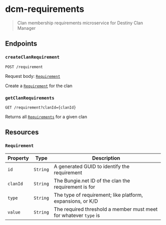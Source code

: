 # dcm-requirements

> Clan membership requirements microservice for Destiny Clan Manager

## Endpoints

### `createClanRequirement`

```{bash}
POST /requirement
```

Request body: <a href="#requirement">`Requirement`</a>

Create a <a href="#requirement">`Requirement`</a> for the clan

### `getClanRequirements`

```{bash}
GET /requirement?clanId={clanId}
```

Returns all <a href="#requirement">`Requirements`</a> for a given clan

## Resources

### `Requirement`

| Property | Type | Description |
| --- | --- | --- |
| `id` | `String` | A generated GUID to identify the requirement |
| `clanId` | `String` | The Bungie.net ID of the clan the requirement is for |
| `type` | `String` | The type of requirement; like platform, expansions, or K/D |
| `value` | `String` | The required threshold a member must meet for whatever `type` is |
